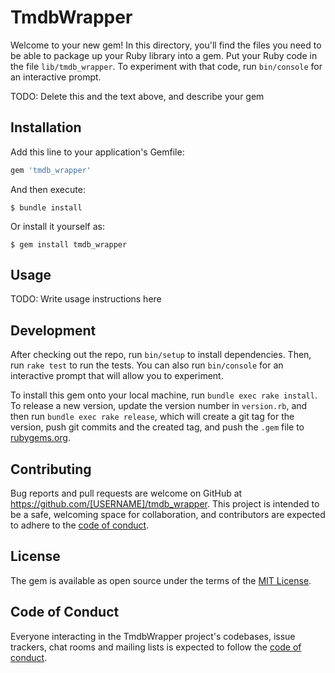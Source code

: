 # TmdbWrapper

Welcome to your new gem! In this directory, you'll find the files you need to be able to package up your Ruby library into a gem. Put your Ruby code in the file `lib/tmdb_wrapper`. To experiment with that code, run `bin/console` for an interactive prompt.

TODO: Delete this and the text above, and describe your gem

## Installation

Add this line to your application's Gemfile:

```ruby
gem 'tmdb_wrapper'
```

And then execute:

    $ bundle install

Or install it yourself as:

    $ gem install tmdb_wrapper

## Usage

TODO: Write usage instructions here

## Development

After checking out the repo, run `bin/setup` to install dependencies. Then, run `rake test` to run the tests. You can also run `bin/console` for an interactive prompt that will allow you to experiment.

To install this gem onto your local machine, run `bundle exec rake install`. To release a new version, update the version number in `version.rb`, and then run `bundle exec rake release`, which will create a git tag for the version, push git commits and the created tag, and push the `.gem` file to [rubygems.org](https://rubygems.org).

## Contributing

Bug reports and pull requests are welcome on GitHub at https://github.com/[USERNAME]/tmdb_wrapper. This project is intended to be a safe, welcoming space for collaboration, and contributors are expected to adhere to the [code of conduct](https://github.com/[USERNAME]/tmdb_wrapper/blob/main/CODE_OF_CONDUCT.md).

## License

The gem is available as open source under the terms of the [MIT License](https://opensource.org/licenses/MIT).

## Code of Conduct

Everyone interacting in the TmdbWrapper project's codebases, issue trackers, chat rooms and mailing lists is expected to follow the [code of conduct](https://github.com/[USERNAME]/tmdb_wrapper/blob/main/CODE_OF_CONDUCT.md).
